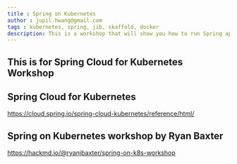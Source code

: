 ```yaml
---
title : Spring on Kubernetes
author : jupil.hwang@gmail.com
tags : kubernetes, spring, jib, skaffold, docker
description: This is a workshop that will show you how to run Spring apps on Kubernetes.
---
```


## This is for Spring Cloud for Kubernetes Workshop

## Spring Cloud for Kubernetes
https://cloud.spring.io/spring-cloud-kubernetes/reference/html/



## Spring on Kubernetes workshop by Ryan Baxter
https://hackmd.io/@ryanjbaxter/spring-on-k8s-workshop

